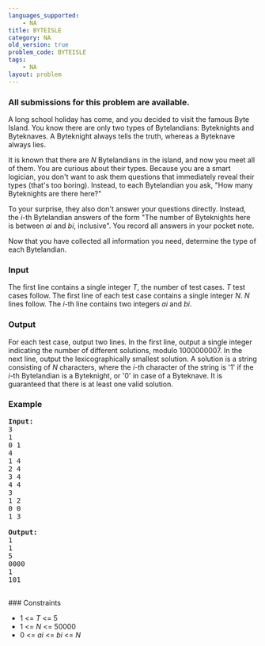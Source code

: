 ```yaml
---
languages_supported:
    - NA
title: BYTEISLE
category: NA
old_version: true
problem_code: BYTEISLE
tags:
    - NA
layout: problem
---
```

###  All submissions for this problem are available. 

A long school holiday has come, and you decided to visit the famous Byte Island. You know there are only two types of Bytelandians: Byteknights and Byteknaves. A Byteknight always tells the truth, whereas a Byteknave always lies.

It is known that there are _N_ Bytelandians in the island, and now you meet all of them. You are curious about their types. Because you are a smart logician, you don't want to ask them questions that immediately reveal their types (that's too boring). Instead, to each Bytelandian you ask, "How many Byteknights are there here?"

To your surprise, they also don't answer your questions directly. Instead, the _i_-th Bytelandian answers of the form "The number of Byteknights here is between _ai_ and _bi_, inclusive". You record all answers in your pocket note.

Now that you have collected all information you need, determine the type of each Bytelandian.

### Input

The first line contains a single integer _T_, the number of test cases. _T_ test cases follow. The first line of each test case contains a single integer _N_. _N_ lines follow. The _i_-th line contains two integers _ai_ and _bi_.

### Output

For each test case, output two lines. In the first line, output a single integer indicating the number of different solutions, modulo 1000000007. In the next line, output the lexicographically smallest solution. A solution is a string consisting of _N_ characters, where the _i_-th character of the string is '1' if the _i_-th Bytelandian is a Byteknight, or '0' in case of a Byteknave. It is guaranteed that there is at least one valid solution.

### Example

<pre>
<b>Input:</b>
3
1
0 1
4
1 4
2 4
3 4
4 4
3
1 2
0 0
1 3

<b>Output:</b>
1
1
5
0000
1
101

</pre>### Constraints
- 1 <= _T_ <= 5
- 1 <= _N_ <= 50000
- 0 <= _ai_ <= _bi_ <= _N_
